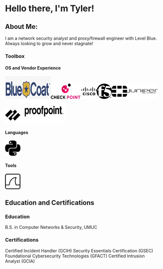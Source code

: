 
<!-- Image centered -->

# Hello there, I'm Tyler!

## About Me:

I am a network security analyst and proxy/firewall engineer with Level Blue. Always looking to grow and never stagnate!

### Toolbox

#### OS and Vendor Experience

<img src="./assets/img/icons/bluecoat.png" alt="Description" width="150" height="75"><img src="./assets/img/icons/checkpoint.png" alt="Description" width="100" height="50"><img src="./assets/img/icons/cisco.png" alt="Description" width="50" height="50"><img src="./assets/img/icons/f5.png" alt="Description" width="50" height="50"><img src="./assets/img/icons/fortinet.png" alt="Description" width="50" height="50"><img src="./assets/img/icons/junipernetworks.png" alt="Description" width="100" height="50"><img src="./assets/img/icons/paloaltonetworks.png" alt="Description" width="50" height="50"><img src="./assets/img/icons/Proofpoint-logo-reg-K.png" alt="Description" width="150" height="75">

#### Languages

<img src="./assets/img/icons/python.png" alt="Description" width="50" height="50">

#### Tools 

<img src="./assets/img/icons/wireshark.png" alt="Description" width="50" height="50">

## Education and Certifications

### Education

B.S. in Computer Networks & Security, UMUC

### Certifications

Certified Incident Handler (GCIH)
Security Essentials Certification (GSEC)
Foundational Cybersecurity Technologies (GFACT)
Certified Intrusion Analyst (GCIA)


